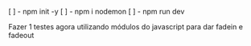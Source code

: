 [ ] - npm init -y
[ ] - npm i nodemon
[ ] - npm run dev


Fazer 1 testes agora utilizando módulos do javascript para dar fadein e fadeout